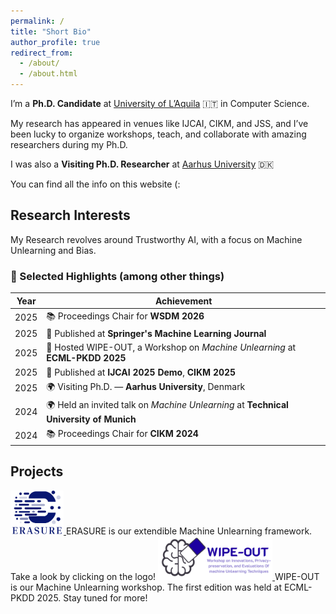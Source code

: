 ```yaml
---
permalink: /
title: "Short Bio"
author_profile: true
redirect_from: 
  - /about/
  - /about.html
---
```



I’m a **Ph.D. Candidate** at  [University of L’Aquila](https://www.univaq.it/en/) 🇮🇹  in Computer Science.


My research has appeared in venues like IJCAI, CIKM, and JSS, and I’ve been lucky to organize workshops, teach, and collaborate with amazing researchers during my Ph.D.


I was also a **Visiting Ph.D. Researcher** at [Aarhus University](https://international.au.dk/) 🇩🇰 


You can find all the info on this website (:


**Research Interests**
-----

My Research revolves around Trustworthy AI, with a focus on Machine Unlearning and Bias.

### 🌟 Selected Highlights (among other things)

| Year | Achievement |
|------|--------------|
| 2025 | 📚 Proceedings Chair for **WSDM 2026** |
| 2025 | 📘 Published at **Springer's Machine Learning Journal** |
| 2025 | 👥 Hosted WIPE-OUT, a Workshop on *Machine Unlearning* at **ECML-PKDD 2025** |
| 2025 | 📘 Published at **IJCAI 2025 Demo**, **CIKM 2025** |
| 2025 | 🌍 Visiting Ph.D. — **Aarhus University**, Denmark |
| 2024 | 🌍 Held an invited talk on *Machine Unlearning* at **Technical University of Munich** |
| 2024 | 📚 Proceedings Chair for **CIKM 2024** |


**Projects**
-----

<a href="https://github.com/aiim-research/ERASURE" target="_blank">
<img src="images/ERASURE_LOGO.png" alt="ERASURE" style="height:70px; width:auto;"> 
</a> ERASURE is our extendible Machine Unlearning framework. Take a look by clicking on the logo!

<a href="https://aiimlab.org/events/ECML_PKDD_2025_WIPE-OUT_Innovations_Privacy-preservation_Evaluations_Machine_Unlearning_Techniques" target="_blank">
<img src="images/WIPE-OUT.png" alt="WIPE-OUT" style="height:70px; width:auto;"> 
</a> WIPE-OUT is our Machine Unlearning workshop. The first edition was held at ECML-PKDD 2025. Stay tuned for more!